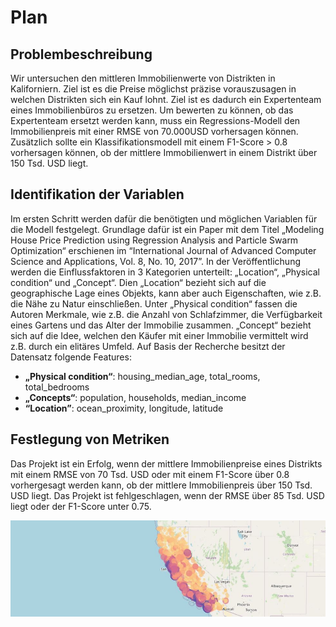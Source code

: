 # Plan

## Problembeschreibung 
Wir untersuchen den mittleren Immobilienwerte von Distrikten in Kaliforniern. Ziel ist es die Preise möglichst präzise vorauszusagen in welchen Distrikten sich ein Kauf lohnt. Ziel ist es dadurch ein Expertenteam eines Immobilienbüros zu ersetzen.  Um bewerten zu können, ob das Expertenteam ersetzt werden kann, muss ein Regressions-Modell den Immobilienpreis mit einer RMSE von 70.000USD vorhersagen können. Zusätzlich sollte ein Klassifikationsmodell mit einem F1-Score > 0.8 vorhersagen können, ob der mittlere Immobilienwert in einem Distrikt über 150 Tsd. USD liegt. 
## Identifikation der Variablen 
Im ersten Schritt werden dafür die benötigten und möglichen Variablen für die Modell festgelegt. Grundlage dafür ist ein Paper mit dem Titel „Modeling House Price Prediction using Regression Analysis and Particle Swarm Optimization“ erschienen im “International Journal of Advanced Computer Science and Applications, Vol. 8, No. 10, 2017”. In der Veröffentlichung werden die Einflussfaktoren in 3 Kategorien unterteilt: „Location“, „Physical condition“ und „Concept“. Dien „Location“ bezieht sich auf die geographische Lage eines Objekts, kann aber auch Eigenschaften, wie z.B. die Nähe zu Natur einschließen.  Unter „Physical condition“ fassen die Autoren Merkmale, wie z.B. die Anzahl von Schlafzimmer, die Verfügbarkeit eines Gartens und das Alter der Immobilie zusammen. „Concept“ bezieht sich auf die Idee, welchen den Käufer mit einer Immobilie vermittelt wird z.B. durch ein elitäres Umfeld. 
Auf Basis der Recherche besitzt der Datensatz folgende Features: 
- **„Physical condition“**: housing_median_age, total_rooms, total_bedrooms
- **„Concepts“**: population, households, median_income
- **“Location”**: ocean_proximity, longitude, latitude
## Festlegung von Metriken
Das Projekt ist ein Erfolg, wenn der mittlere Immobilienpreise eines Distrikts mit einem RMSE von 70 Tsd. USD oder mit einem F1-Score über 0.8 vorhergesagt werden kann, ob der mittlere Immobilienpreis über 150 Tsd. USD liegt. 
Das Projekt ist fehlgeschlagen, wenn der RMSE über 85 Tsd. USD liegt oder der F1-Score unter 0.75. 

![Image](data/map.JPG)